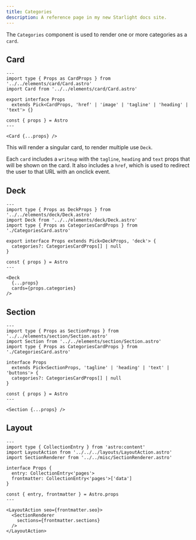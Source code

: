 ```yaml
---
title: Categories
description: A reference page in my new Starlight docs site.
---
```


The `Categories` component is used to render one or more categories as a `card`.


## Card
```astro
---
import type { Props as CardProps } from '../../elements/card/Card.astro'
import Card from '../../elements/card/Card.astro'

export interface Props
  extends Pick<CardProps, 'href' | 'image' | 'tagline' | 'heading' | 'text'> {}

const { props } = Astro
---

<Card {...props} />

```
This will render a singular card, to render multiple use `Deck`.

Each `card` includes a `writeup` with the `tagline`, `heading` and `text` props that will be shown on the card. It also includes a `href`, which is used to redirect the user to that URL with an onclick event.

## Deck
```astro
---
import type { Props as DeckProps } from '../../elements/deck/Deck.astro'
import Deck from '../../elements/deck/Deck.astro'
import type { Props as CategoriesCardProps } from './CategoriesCard.astro'

export interface Props extends Pick<DeckProps, 'deck'> {
  categories?: CategoriesCardProps[] | null
}

const { props } = Astro
---

<Deck
  {...props}
  cards={props.categories}
/>

```

## Section
```astro
---
import type { Props as SectionProps } from '../../elements/section/Section.astro'
import Section from '../../elements/section/Section.astro'
import type { Props as CategoriesCardProps } from './CategoriesCard.astro'

interface Props
  extends Pick<SectionProps, 'tagline' | 'heading' | 'text' | 'buttons'> {
  categories?: CategoriesCardProps[] | null
}

const { props } = Astro
---

<Section {...props} />

```

## Layout
```astro
---
import type { CollectionEntry } from 'astro:content'
import LayoutAction from '../../../layouts/LayoutAction.astro'
import SectionRenderer from '../../misc/SectionRenderer.astro'

interface Props {
  entry: CollectionEntry<'pages'>
  frontmatter: CollectionEntry<'pages'>['data']
}

const { entry, frontmatter } = Astro.props
---

<LayoutAction seo={frontmatter.seo}>
  <SectionRenderer
    sections={frontmatter.sections}
  />
</LayoutAction>

```
